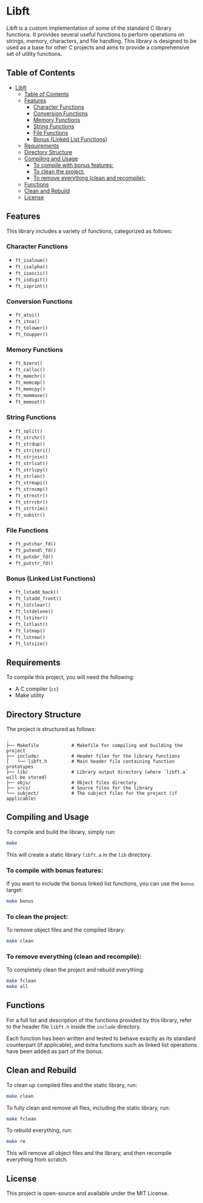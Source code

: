 # Libft

Libft is a custom implementation of some of the standard C library functions. It provides several useful functions to perform operations on strings, memory, characters, and file handling. This library is designed to be used as a base for other C projects and aims to provide a comprehensive set of utility functions.

## Table of Contents
- [Libft](#libft)
  - [Table of Contents](#table-of-contents)
  - [Features](#features)
    - [Character Functions](#character-functions)
    - [Conversion Functions](#conversion-functions)
    - [Memory Functions](#memory-functions)
    - [String Functions](#string-functions)
    - [File Functions](#file-functions)
    - [Bonus (Linked List Functions)](#bonus-linked-list-functions)
  - [Requirements](#requirements)
  - [Directory Structure](#directory-structure)
  - [Compiling and Usage](#compiling-and-usage)
    - [To compile with bonus features:](#to-compile-with-bonus-features)
    - [To clean the project:](#to-clean-the-project)
    - [To remove everything (clean and recompile):](#to-remove-everything-clean-and-recompile)
  - [Functions](#functions)
  - [Clean and Rebuild](#clean-and-rebuild)
  - [License](#license)

## Features

This library includes a variety of functions, categorized as follows:

### Character Functions
- `ft_isalnum()`
- `ft_isalpha()`
- `ft_isascii()`
- `ft_isdigit()`
- `ft_isprint()`

### Conversion Functions
- `ft_atoi()`
- `ft_itoa()`
- `ft_tolower()`
- `ft_toupper()`

### Memory Functions
- `ft_bzero()`
- `ft_calloc()`
- `ft_memchr()`
- `ft_memcmp()`
- `ft_memcpy()`
- `ft_memmove()`
- `ft_memset()`

### String Functions
- `ft_split()`
- `ft_strchr()`
- `ft_strdup()`
- `ft_striteri()`
- `ft_strjoin()`
- `ft_strlcat()`
- `ft_strlcpy()`
- `ft_strlen()`
- `ft_strmapi()`
- `ft_strncmp()`
- `ft_strnstr()`
- `ft_strrchr()`
- `ft_strtrim()`
- `ft_substr()`

### File Functions
- `ft_putchar_fd()`
- `ft_putendl_fd()`
- `ft_putnbr_fd()`
- `ft_putstr_fd()`

### Bonus (Linked List Functions)
- `ft_lstadd_back()`
- `ft_lstadd_front()`
- `ft_lstclear()`
- `ft_lstdelone()`
- `ft_lstiter()`
- `ft_lstlast()`
- `ft_lstmap()`
- `ft_lstnew()`
- `ft_lstsize()`

## Requirements

To compile this project, you will need the following:

- A C compiler (`cc`)
- Make utility

## Directory Structure

The project is structured as follows:

```
.
├── Makefile            # Makefile for compiling and building the project
├── include/            # Header files for the library functions
│   └── libft.h         # Main header file containing function prototypes
├── lib/                # Library output directory (where `libft.a` will be stored)
├── objs/               # Object files directory
├── srcs/               # Source files for the library
└── subject/            # The subject files for the project (if applicable)

```

## Compiling and Usage

To compile and build the library, simply run:

```bash
make
```

This will create a static library `libft.a` in the `lib` directory.

### To compile with bonus features:
If you want to include the bonus linked list functions, you can use the `bonus` target:

```bash
make bonus
```

### To clean the project:
To remove object files and the compiled library:

```bash
make clean
```

### To remove everything (clean and recompile):
To completely clean the project and rebuild everything:

```bash
make fclean
make all
```

## Functions

For a full list and description of the functions provided by this library, refer to the header file `libft.h` inside the `include` directory.

Each function has been written and tested to behave exactly as its standard counterpart (if applicable), and extra functions such as linked list operations have been added as part of the bonus.

## Clean and Rebuild

To clean up compiled files and the static library, run:

```bash
make clean
```

To fully clean and remove all files, including the static library, run:

```bash
make fclean
```

To rebuild everything, run:

```bash
make re
```

This will remove all object files and the library, and then recompile everything from scratch.

## License

This project is open-source and available under the MIT License.